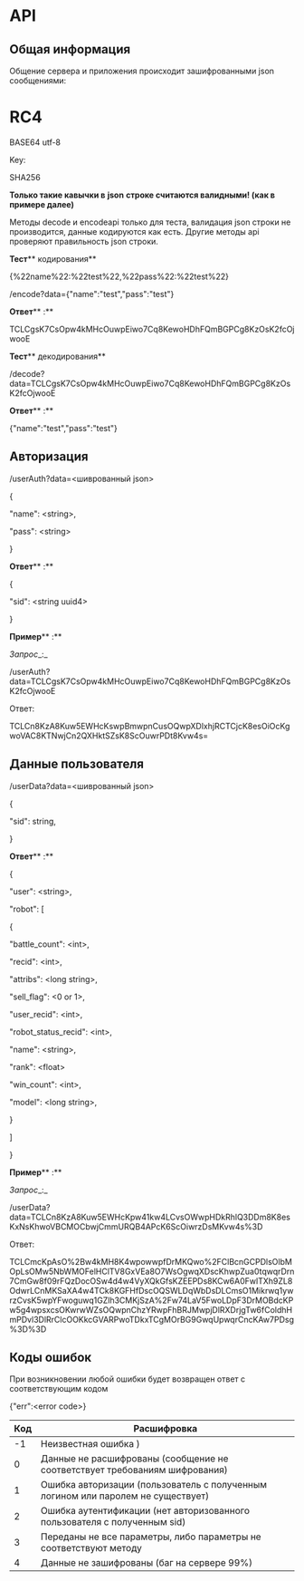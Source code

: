 # API

## Общая информация

Общение сервера и приложения происходит зашифрованными json сообщениями:

# RC4

BASE64 utf-8

Key:

SHA256

**Только такие кавычки в**  **json** **строке считаются валидными! (как в примере далее)**

Методы decode и encodeapi только для теста, валидация json строки не производится, данные кодируются как есть. Другие методы api проверяют правильность json строки.

**Тест**** кодирования**

{%22name%22:%22test%22,%22pass%22:%22test%22}

/encode?data={&quot;name&quot;:&quot;test&quot;,&quot;pass&quot;:&quot;test&quot;}

**Ответ**** :**

TCLCgsK7CsOpw4kMHcOuwpEiwo7Cq8KewoHDhFQmBGPCg8KzOsK2fcOjwooE

**Тест**** декодирования**

/decode?data=TCLCgsK7CsOpw4kMHcOuwpEiwo7Cq8KewoHDhFQmBGPCg8KzOsK2fcOjwooE

**Ответ**** :**

{&quot;name&quot;:&quot;test&quot;,&quot;pass&quot;:&quot;test&quot;}

## Авторизация

/userAuth?data=&lt;шиврованный json&gt;

{

&quot;name&quot;: &lt;string&gt;,

&quot;pass&quot;: &lt;string&gt;

}

**Ответ**** :**

{

&quot;sid&quot;: &lt;string uuid4&gt;

}

**Пример**** :**

_Запрос__:_

/userAuth?data=TCLCgsK7CsOpw4kMHcOuwpEiwo7Cq8KewoHDhFQmBGPCg8KzOsK2fcOjwooE

Ответ:

TCLCn8KzA8Kuw5EWHcKswpBmwpnCusOQwpXDlxhjRCTCjcK8esOiOcKgwoVAC8KTNwjCn2QXHktSZsK8ScOuwrPDt8Kvw4s=

## Данные пользователя

/userData?data=&lt;шиврованный json&gt;

{

&quot;sid&quot;: string,

}

**Ответ**** :**

{

&quot;user&quot;: &lt;string&gt;,

 &quot;robot&quot;: [

{

&quot;battle\_count&quot;: &lt;int&gt;,

 &quot;recid&quot;: &lt;int&gt;,

 &quot;attribs&quot;: &lt;long string&gt;,

&quot;sell\_flag&quot;: &lt;0 or 1&gt;,

 &quot;user\_recid&quot;: &lt;int&gt;,

&quot;robot\_status\_recid&quot;: &lt;int&gt;,

&quot;name&quot;: &lt;string&gt;,

&quot;rank&quot;: &lt;float&gt;

&quot;win\_count&quot;: &lt;int&gt;,

&quot;model&quot;: &lt;long string&gt;,

}

]

}

**Пример**** :**

_Запрос__:_

/userData?data=TCLCn8KzA8Kuw5EWHcKpw41kw4LCvsOWwpHDkRhlQ3DDm8K8esKxNsKhwoVBCMOCbwjCmmURQB4APcK6ScOiwrzDsMKvw4s%3D

Ответ:

TCLCmcKpAsO%2Bw4kMH8K4wpowwpfDrMKQwo%2FClBcnGCPDlsOlbMOpLsOMw5NbWMOFelHClTV8GxVEa8O7WsOgwqXDscKhwpZua0tqwqrDrn7CmGw8f09rFQzDocOSw4d4w4VyXQkGfsKZEEPDs8KCw6A0FwlTXh9ZL8OdwrLCnMKSaXA4w4TCk8KGFHfDscOQSWLDqWbDsDLCmsO1Mikrwq1ywrzCvsK5wpYFwoguwq1GZlh3CMKjSzA%2Fw74LaV5FwoLDpF3DrMOBdcKPw5g4wpsxcsOKwrwWZsOQwpnChzYRwpFhBRJMwpjDlRXDrjgTw6fColdhHmPDvl3DlRrClcOOKkcGVARPwoTDkxTCgMOrBG9GwqUpwqrCncKAw7PDsg%3D%3D





## Коды ошибок

При возникновении любой ошибки будет возвращен ответ с соответствующим кодом

{&quot;err&quot;:&lt;error code&gt;}

| Код | Расшифровка |
| --- | --- |
| -1 | Неизвестная ошибка ) |
| 0 | Данные не расшифрованы (сообщение не соответствует требованиям шифрования) |
| 1 | Ошибка авторизации (пользователь с полученным логином или паролем не существует) |
| 2 | Ошибка аутентификации (нет авторизованного пользователя с полученным sid) |
| 3 | Переданы не все параметры, либо параметры не соответствуют методу |
| 4 | Данные не зашифрованы (баг на сервере 99%) |
